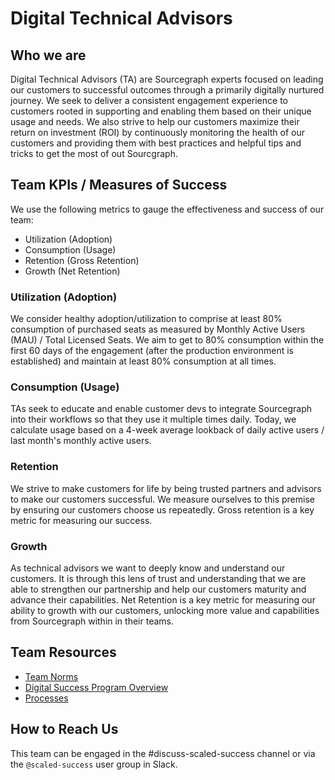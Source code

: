 # Digital Technical Advisors

## Who we are

Digital Technical Advisors (TA) are Sourcegraph experts focused on leading our customers to successful outcomes through a primarily digitally nurtured journey. We seek to deliver a consistent engagement experience to customers rooted in supporting and enabling them based on their unique usage and needs. We also strive to help our customers maximize their return on investment (ROI) by continuously monitoring the health of our customers and providing them with best practices and helpful tips and tricks to get the most of out Sourcgraph.

## Team KPIs / Measures of Success

We use the following metrics to gauge the effectiveness and success of our team:

- Utilization (Adoption)
- Consumption (Usage)
- Retention (Gross Retention)
- Growth (Net Retention)

### Utilization (Adoption)

We consider healthy adoption/utilization to comprise at least 80% consumption of purchased seats as measured by Monthly Active Users (MAU) / Total Licensed Seats. We aim to get to 80% consumption within the first 60 days of the engagement (after the production environment is established) and maintain at least 80% consumption at all times.

### Consumption (Usage)

TAs seek to educate and enable customer devs to integrate Sourcegraph into their workflows so that they use it multiple times daily. Today, we calculate usage based on a 4-week average lookback of daily active users / last month's monthly active users.

### Retention

We strive to make customers for life by being trusted partners and advisors to make our customers successful. We measure ourselves to this premise by ensuring our customers choose us repeatedly. Gross retention is a key metric for measuring our success.

### Growth

As technical advisors we want to deeply know and understand our customers. It is through this lens of trust and understanding that we are able to strengthen our partnership and help our customers maturity and advance their capabilities. Net Retention is a key metric for measuring our ability to growth with our customers, unlocking more value and capabilities from Sourcegraph within in their teams.

## Team Resources

- [Team Norms](team-culture/team-norms.md)
- [Digital Success Program Overview](team-culture/digital-success-program.md)
- [Processes](team-culture/processes.md)

<!-- ## Teammate Onboarding & Development Resources

- [New TA Onboarding](onboarding/ta-onboarding.md)
- [Career Development](career-growth/ta-career-development.md) -->

## How to Reach Us

This team can be engaged in the #discuss-scaled-success channel or via the `@scaled-success` user group in Slack.
